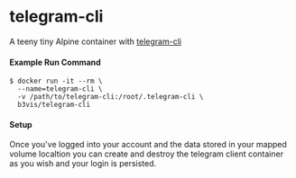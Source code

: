 # telegram-cli
A teeny tiny Alpine container with [telegram-cli](https://github.com/vysheng/tg)

#### Example Run Command

    $ docker run -it --rm \
      --name=telegram-cli \
      -v /path/to/telegram-cli:/root/.telegram-cli \
      b3vis/telegram-cli

#### Setup
Once you've logged into your account and the data stored in your mapped volume localtion you can create and destroy the telegram client container as you wish and your login is persisted.
